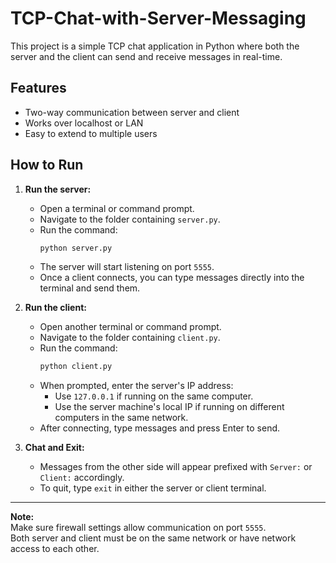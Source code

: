 # TCP-Chat-with-Server-Messaging
This project is a simple TCP chat application in Python where both the server and the client can send and receive messages in real-time.
## Features
- Two-way communication between server and client
- Works over localhost or LAN
- Easy to extend to multiple users

## How to Run

1. **Run the server:**

   - Open a terminal or command prompt.
   - Navigate to the folder containing `server.py`.
   - Run the command:
     ```bash
     python server.py
     ```
   - The server will start listening on port `5555`.
   - Once a client connects, you can type messages directly into the terminal and send them.

2. **Run the client:**

   - Open another terminal or command prompt.
   - Navigate to the folder containing `client.py`.
   - Run the command:
     ```bash
     python client.py
     ```
   - When prompted, enter the server's IP address:
     - Use `127.0.0.1` if running on the same computer.
     - Use the server machine's local IP if running on different computers in the same network.
   - After connecting, type messages and press Enter to send.

3. **Chat and Exit:**

   - Messages from the other side will appear prefixed with `Server:` or `Client:` accordingly.
   - To quit, type `exit` in either the server or client terminal.

---

**Note:**  
Make sure firewall settings allow communication on port `5555`.  
Both server and client must be on the same network or have network access to each other.

